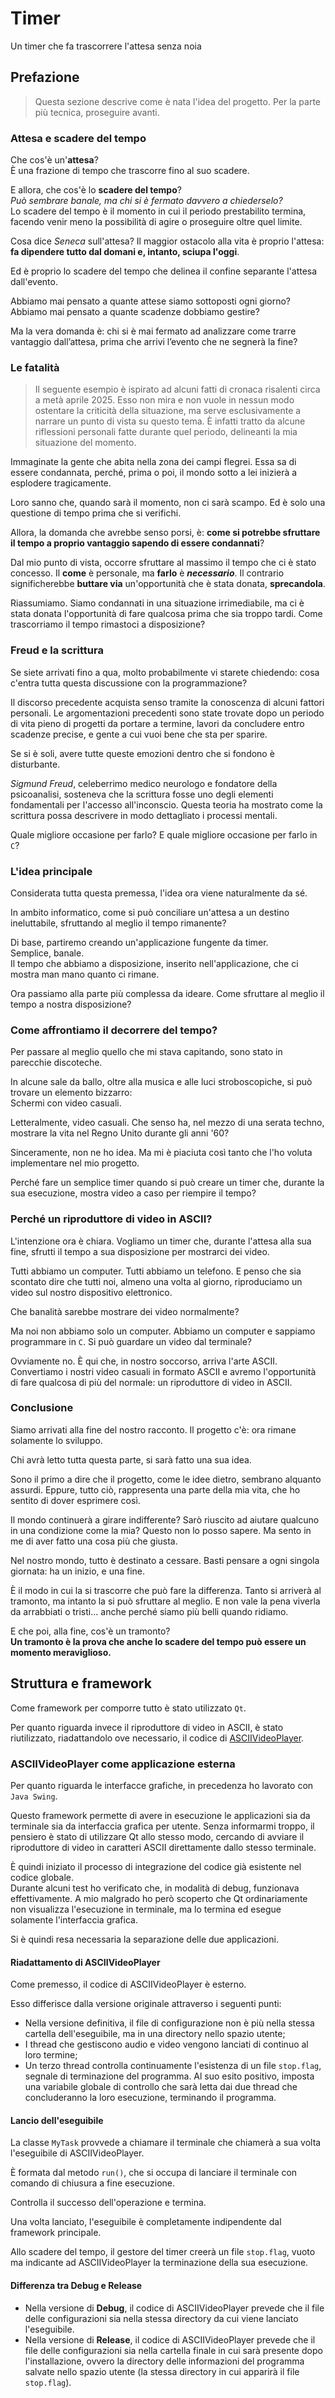 # Timer
Un timer che fa trascorrere l'attesa senza noia

## Prefazione

> Questa sezione descrive come è nata l'idea del progetto. Per la parte più tecnica, proseguire avanti.

### Attesa e scadere del tempo

Che cos'è un'**attesa**? \
È una frazione di tempo che trascorre fino al suo scadere.

E allora, che cos'è lo **scadere del tempo**? \
*Può sembrare banale, ma chi si è fermato davvero a chiederselo?* \
Lo scadere del tempo è il momento in cui il periodo prestabilito termina, facendo venir meno la possibilità di agire o proseguire oltre quel limite.

Cosa dice *Seneca* sull'attesa?
Il maggior ostacolo alla vita è proprio l'attesa: **fa dipendere tutto dal domani e, intanto, sciupa l'oggi**.

Ed è proprio lo scadere del tempo che delinea il confine separante l'attesa dall'evento.

Abbiamo mai pensato a quante attese siamo sottoposti ogni giorno? Abbiamo mai pensato a quante scadenze dobbiamo gestire?

Ma la vera domanda è: chi si è mai fermato ad analizzare come trarre vantaggio dall’attesa, prima che arrivi l’evento che ne segnerà la fine?

### Le fatalità

> Il seguente esempio è ispirato ad alcuni fatti di cronaca risalenti circa a metà aprile 2025. Esso non mira e non vuole in nessun modo ostentare la criticità della situazione, ma serve esclusivamente a narrare un punto di vista su questo tema.
> È infatti tratto da alcune riflessioni personali fatte durante quel periodo, delineanti la mia situazione del momento.

Immaginate la gente che abita nella zona dei campi flegrei. Essa sa di essere condannata, perché, prima o poi, il mondo sotto a lei inizierà a esplodere tragicamente.

Loro sanno che, quando sarà il momento, non ci sarà scampo. Ed è solo una questione di tempo prima che si verifichi.

Allora, la domanda che avrebbe senso porsi, è: **come si potrebbe sfruttare il tempo a proprio vantaggio sapendo di essere condannati**?

Dal mio punto di vista, occorre sfruttare al massimo il tempo che ci è stato concesso. Il **come** è personale, ma **farlo** è ***necessario***. Il contrario significherebbe **buttare via** un'opportunità che è stata donata, **sprecandola**.

Riassumiamo. Siamo condannati in una situazione irrimediabile, ma ci è stata donata l'opportunità di fare qualcosa prima che sia troppo tardi.
Come trascorriamo il tempo rimastoci a disposizione?

### Freud e la scrittura

Se siete arrivati fino a qua, molto probabilmente vi starete chiedendo: cosa c'entra tutta questa discussione con la programmazione?

Il discorso precedente acquista senso tramite la conoscenza di alcuni fattori personali. Le argomentazioni precedenti sono state trovate dopo un periodo di vita pieno di progetti da portare a termine, lavori da concludere entro scadenze precise, e gente a cui vuoi bene che sta per sparire.

Se si è soli, avere tutte queste emozioni dentro che si fondono è disturbante.

*Sigmund Freud*, celeberrimo medico neurologo e fondatore della psicoanalisi, sosteneva che la scrittura fosse uno degli elementi fondamentali per l'accesso all'inconscio.
Questa teoria ha mostrato come la scrittura possa descrivere in modo dettagliato i processi mentali.

Quale migliore occasione per farlo? E quale migliore occasione per farlo in `C`?

### L'idea principale

Considerata tutta questa premessa, l'idea ora viene naturalmente da sé.

In ambito informatico, come si può conciliare un'attesa a un destino ineluttabile, sfruttando al meglio il tempo rimanente?

Di base, partiremo creando un'applicazione fungente da timer. \
Semplice, banale. \
Il tempo che abbiamo a disposizione, inserito nell'applicazione, che ci mostra man mano quanto ci rimane.

Ora passiamo alla parte più complessa da ideare. Come sfruttare al meglio il tempo a nostra disposizione?

### Come affrontiamo il decorrere del tempo?

Per passare al meglio quello che mi stava capitando, sono stato in parecchie discoteche.

In alcune sale da ballo, oltre alla musica e alle luci stroboscopiche, si può trovare un elemento bizzarro: \
Schermi con video casuali.

Letteralmente, video casuali. Che senso ha, nel mezzo di una serata techno, mostrare la vita nel Regno Unito durante gli anni '60?

Sinceramente, non ne ho idea. Ma mi è piaciuta così tanto che l'ho voluta implementare nel mio progetto.

Perché fare un semplice timer quando si può creare un timer che, durante la sua esecuzione, mostra video a caso per riempire il tempo?

### Perché un riproduttore di video in ASCII?

L'intenzione ora è chiara. Vogliamo un timer che, durante l'attesa alla sua fine, sfrutti il tempo a sua disposizione per mostrarci dei video.

Tutti abbiamo un computer. Tutti abbiamo un telefono. E penso che sia scontato dire che tutti noi, almeno una volta al giorno, riproduciamo un video sul nostro dispositivo elettronico.

Che banalità sarebbe mostrare dei video normalmente?

Ma noi non abbiamo solo un computer. Abbiamo un computer e sappiamo programmare in `C`. Si può guardare un video dal terminale?

Ovviamente no. È qui che, in nostro soccorso, arriva l'arte ASCII. Convertiamo i nostri video casuali in formato ASCII e avremo l'opportunità di fare qualcosa di più del normale: un riproduttore di video in ASCII.

### Conclusione

Siamo arrivati alla fine del nostro racconto. Il progetto c'è: ora rimane solamente lo sviluppo. 

Chi avrà letto tutta questa parte, si sarà fatto una sua idea.

Sono il primo a dire che il progetto, come le idee dietro, sembrano alquanto assurdi. Eppure, tutto ciò, rappresenta una parte della mia vita, che ho sentito di dover esprimere così.

Il mondo continuerà a girare indifferente? Sarò riuscito ad aiutare qualcuno in una condizione come la mia?  Questo non lo posso sapere. Ma sento in me di aver fatto una cosa più che giusta.

Nel nostro mondo, tutto è destinato a cessare. Basti pensare a ogni singola giornata: ha un inizio, e una fine. 

È il modo in cui la si trascorre che può fare la differenza. Tanto si arriverà al tramonto, ma intanto la si può sfruttare al meglio. E non vale la pena viverla da arrabbiati o tristi... anche perché siamo più belli quando ridiamo.  

E che poi, alla fine, cos'è un tramonto? \
**Un tramonto è la prova che anche lo scadere del tempo può essere un momento meraviglioso.**

## Struttura e framework

Come framework per comporre tutto è stato utilizzato `Qt`. 

Per quanto riguarda invece il riproduttore di video in ASCII, è stato riutilizzato, riadattandolo ove necessario, il codice di [ASCIIVideoPlayer](https://github.com/Tizzycek/ASCIIVideoPlayer).

### ASCIIVideoPlayer come applicazione esterna

Per quanto riguarda le interfacce grafiche, in precedenza ho lavorato con `Java Swing`. 

Questo framework permette di avere in esecuzione le applicazioni sia da terminale sia da interfaccia grafica per utente. Senza informarmi troppo, il pensiero è stato di utilizzare Qt allo stesso modo, cercando di avviare il riproduttore di video in caratteri ASCII direttamente dallo stesso terminale.

È quindi iniziato il processo di integrazione del codice già esistente nel codice globale. \
Durante alcuni test ho verificato che, in modalità di debug, funzionava effettivamente. A mio malgrado ho però scoperto che Qt ordinariamente non visualizza l'esecuzione in terminale, ma lo termina ed esegue solamente l'interfaccia grafica.

Si è quindi resa necessaria la separazione delle due applicazioni. 

#### Riadattamento di ASCIIVideoPlayer

Come premesso, il codice di ASCIIVideoPlayer è esterno. 

Esso differisce dalla versione originale attraverso i seguenti punti:

- Nella versione definitiva, il file di configurazione non è più nella stessa cartella dell'eseguibile, ma in una directory nello spazio utente;
- I thread che gestiscono audio e video vengono lanciati di continuo al loro termine;
- Un terzo thread controlla continuamente l'esistenza di un file `stop.flag`, segnale di terminazione del programma. Al suo esito positivo, imposta una variabile globale di controllo che sarà letta dai due thread che concluderanno la loro esecuzione, terminando il programma.

#### Lancio dell'eseguibile

La classe `MyTask` provvede a chiamare il terminale che chiamerà a sua volta l'eseguibile di ASCIIVideoPlayer. 

È formata dal metodo `run()`, che si occupa di lanciare il terminale con comando di chiusura a fine esecuzione. 

Controlla il successo dell'operazione e termina. 

Una volta lanciato, l'eseguibile è completamente indipendente dal framework principale. 

Allo scadere del tempo, il gestore del timer creerà un file `stop.flag`, vuoto ma indicante ad ASCIIVideoPlayer la terminazione della sua esecuzione. 

#### Differenza tra Debug e Release

- Nella versione di **Debug**, il codice di ASCIIVideoPlayer prevede che il file delle configurazioni sia nella stessa directory da cui viene lanciato l'eseguibile.
- Nella versione di **Release**, il codice di ASCIIVideoPlayer prevede che il file delle configurazioni sia nella cartella finale in cui sarà presente dopo l'installazione, ovvero la directory delle informazioni del programma salvate nello spazio utente (la stessa directory in cui apparirà il file `stop.flag`).
